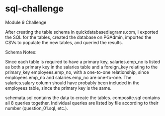 # sql-challenge
Module 9 Challenge

After creating the table schema in quickdatabasediagrams.com, I exported the SQL for the tables, created the database on PGAdmin, imported the CSVs to populate the new tables, and queried the results. 

Schema Notes:

Since each table is required to have a primary key, salaries.emp_no is listed as both a primary key in the salaries table and a foreign_key relating to the primary_key employees.emp_no, with a one-to-one relationship, since employees.emp_no and salaries.emp_no are one-to-one. The salaries.salary column should have probably been included in the employees table, since the primary key is the same. 


schemata.sql contains the data to create the tables. composite.sql contains all 8 queries together. Individual queries are listed by file according to their number (question_01.sql, etc.).
